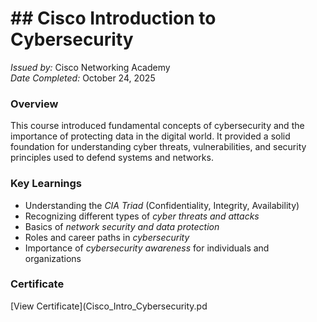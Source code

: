 # ## Cisco Introduction to Cybersecurity
*Issued by:* Cisco Networking Academy  
*Date Completed:* October 24, 2025

### Overview
This course introduced fundamental concepts of cybersecurity and the importance of protecting data in the digital world. It provided a solid foundation for understanding cyber threats, vulnerabilities, and security principles used to defend systems and networks.

### Key Learnings
- Understanding the *CIA Triad* (Confidentiality, Integrity, Availability)
- Recognizing different types of *cyber threats and attacks*
- Basics of *network security and data protection*
- Roles and career paths in *cybersecurity*
- Importance of *cybersecurity awareness* for individuals and organizations

### Certificate
[View Certificate](Cisco_Intro_Cybersecurity.pd
